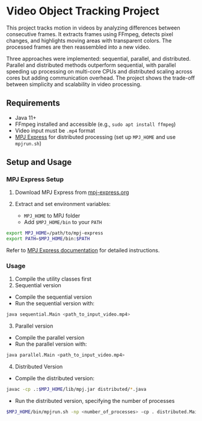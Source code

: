 # Video Object Tracking Project

This project tracks motion in videos by analyzing differences between consecutive frames. It extracts frames using FFmpeg, detects pixel changes, and highlights moving areas with transparent colors. The processed frames are then reassembled into a new video.

Three approaches were implemented: sequential, parallel, and distributed. Parallel and distributed methods outperform sequential, with parallel speeding up processing on multi-core CPUs and distributed scaling across cores but adding communication overhead. The project shows the trade-off between simplicity and scalability in video processing.
## Requirements  
- Java 11+  
- FFmpeg installed and accessible (e.g., `sudo apt install ffmpeg`)
- Video input must be `.mp4` format
- [MPJ Express](https://mpj-express.org/) for distributed processing (set up `MPJ_HOME` and use `mpjrun.sh`)
  
## Setup and Usage
### MPJ Express Setup

1. Download MPJ Express from [mpj-express.org](https://mpj-express.org/)

2. Extract and set environment variables:  
   - `MPJ_HOME` to MPJ folder  
   - Add `$MPJ_HOME/bin` to your `PATH`
  
```bash
export MPJ_HOME=/path/to/mpj-express
export PATH=$MPJ_HOME/bin:$PATH
```

Refer to [MPJ Express documentation](https://mpj-express.org/docs/readme/README) for detailed instructions.

### Usage
1. Compile the utility classes first
2. Sequential version
  - Compile the sequential version
  - Run the sequential version with:

```bash
java sequential.Main <path_to_input_video.mp4>
```
3. Parallel version
  - Compile the parallel version
  - Run the parallel version with:

```bash
java parallel.Main <path_to_input_video.mp4>
```
4. Distributed Version
- Compile the distributed version:
```bash
javac -cp .:$MPJ_HOME/lib/mpj.jar distributed/*.java
```
- Run the distributed version, specifying the number of processes
```bash
$MPJ_HOME/bin/mpjrun.sh -np <number_of_processes> -cp . distributed.Main <path_to_video_file>
```


